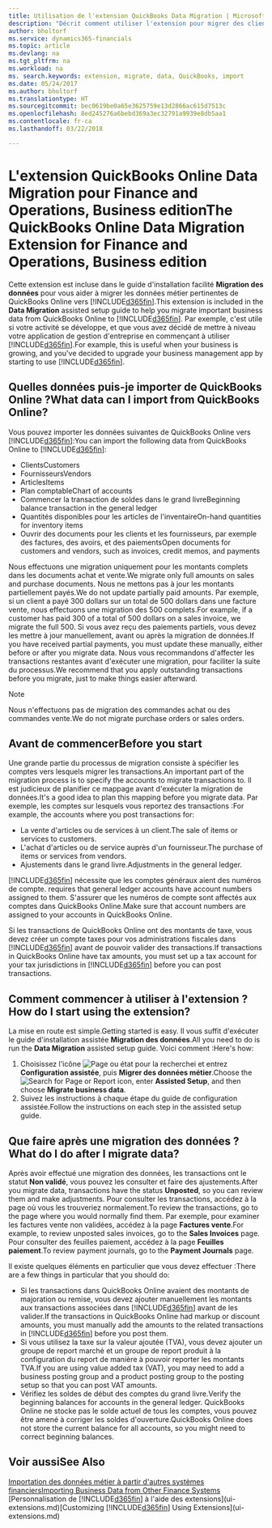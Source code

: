 ```yaml
---
title: Utilisation de l'extension QuickBooks Data Migration | Microsoft Docs
description: "Décrit comment utiliser l'extension pour migrer des clients, des fournisseurs, des articles, et des comptes de QuickBooks Online dans Finance and Operations, Business edition."
author: bholtorf
ms.service: dynamics365-financials
ms.topic: article
ms.devlang: na
ms.tgt_pltfrm: na
ms.workload: na
ms. search.keywords: extension, migrate, data, QuickBooks, import
ms.date: 05/24/2017
ms.author: bholtorf
ms.translationtype: HT
ms.sourcegitcommit: bec0619be0a65e3625759e13d2866ac615d7513c
ms.openlocfilehash: 8ed245276a6bebd369a3ec32791a9939e8db5aa1
ms.contentlocale: fr-ca
ms.lasthandoff: 03/22/2018

---
```


# <a name="the-quickbooks-online-data-migration-extension-for-finance-and-operations-business-edition"></a><span data-ttu-id="34472-103">L'extension QuickBooks Online Data Migration pour Finance and Operations, Business edition</span><span class="sxs-lookup"><span data-stu-id="34472-103">The QuickBooks Online Data Migration Extension for Finance and Operations, Business edition</span></span>
<span data-ttu-id="34472-104">Cette extension est incluse dans le guide d'installation facilité **Migration des données** pour vous aider à migrer les données métier pertinentes de QuickBooks Online vers [!INCLUDE[d365fin](includes/d365fin_md.md)].</span><span class="sxs-lookup"><span data-stu-id="34472-104">This extension is included in the **Data Migration** assisted setup guide to help you migrate important business data from QuickBooks Online to [!INCLUDE[d365fin](includes/d365fin_md.md)].</span></span> <span data-ttu-id="34472-105">Par exemple, c'est utile si votre activité se développe, et que vous avez décidé de mettre à niveau votre application de gestion d'entreprise en commençant à utiliser [!INCLUDE[d365fin](includes/d365fin_md.md)].</span><span class="sxs-lookup"><span data-stu-id="34472-105">For example, this is useful when your business is growing, and you've decided to upgrade your business management app by starting to use [!INCLUDE[d365fin](includes/d365fin_md.md)].</span></span>

## <a name="what-data-can-i-import-from-quickbooks-online"></a><span data-ttu-id="34472-106">Quelles données puis-je importer de QuickBooks Online ?</span><span class="sxs-lookup"><span data-stu-id="34472-106">What data can I import from QuickBooks Online?</span></span>
<span data-ttu-id="34472-107">Vous pouvez importer les données suivantes de QuickBooks Online vers [!INCLUDE[d365fin](includes/d365fin_md.md)]:</span><span class="sxs-lookup"><span data-stu-id="34472-107">You can import the following data from QuickBooks Online to [!INCLUDE[d365fin](includes/d365fin_md.md)]:</span></span>  

* <span data-ttu-id="34472-108">Clients</span><span class="sxs-lookup"><span data-stu-id="34472-108">Customers</span></span>
* <span data-ttu-id="34472-109">Fournisseurs</span><span class="sxs-lookup"><span data-stu-id="34472-109">Vendors</span></span>
* <span data-ttu-id="34472-110">Articles</span><span class="sxs-lookup"><span data-stu-id="34472-110">Items</span></span>
* <span data-ttu-id="34472-111">Plan comptable</span><span class="sxs-lookup"><span data-stu-id="34472-111">Chart of accounts</span></span>
* <span data-ttu-id="34472-112">Commencer la transaction de soldes dans le grand livre</span><span class="sxs-lookup"><span data-stu-id="34472-112">Beginning balance transaction in the general ledger</span></span>
* <span data-ttu-id="34472-113">Quantités disponibles pour les articles de l'inventaire</span><span class="sxs-lookup"><span data-stu-id="34472-113">On-hand quantities for inventory items</span></span>
* <span data-ttu-id="34472-114">Ouvrir des documents pour les clients et les fournisseurs, par exemple des factures, des avoirs, et des paiements</span><span class="sxs-lookup"><span data-stu-id="34472-114">Open documents for customers and vendors, such as invoices, credit memos, and payments</span></span>

<span data-ttu-id="34472-115">Nous effectuons une migration uniquement pour les montants complets dans les documents achat et vente.</span><span class="sxs-lookup"><span data-stu-id="34472-115">We migrate only full amounts on sales and purchase documents.</span></span> <span data-ttu-id="34472-116">Nous ne mettons pas à jour les montants partiellement payés.</span><span class="sxs-lookup"><span data-stu-id="34472-116">We do not update partially paid amounts.</span></span> <span data-ttu-id="34472-117">Par exemple, si un client a payé 300 dollars sur un total de 500 dollars dans une facture vente, nous effectuons une migration des 500 complets.</span><span class="sxs-lookup"><span data-stu-id="34472-117">For example, if a customer has paid 300 of a total of 500 dollars on a sales invoice, we migrate the full 500.</span></span> <span data-ttu-id="34472-118">Si vous avez reçu des paiements partiels, vous devez les mettre à jour manuellement, avant ou après la migration de données.</span><span class="sxs-lookup"><span data-stu-id="34472-118">If you have received partial payments, you must update these manually, either before or after you migrate data.</span></span> <span data-ttu-id="34472-119">Nous vous recommandons d'affecter les transactions restantes avant d'exécuter une migration, pour faciliter la suite du processus.</span><span class="sxs-lookup"><span data-stu-id="34472-119">We recommend that you apply outstanding transactions before you migrate, just to make things easier afterward.</span></span>

> [!NOTE]  
>   <span data-ttu-id="34472-120">Nous n'effectuons pas de migration des commandes achat ou des commandes vente.</span><span class="sxs-lookup"><span data-stu-id="34472-120">We do not migrate purchase orders or sales orders.</span></span>

## <a name="before-you-start"></a><span data-ttu-id="34472-121">Avant de commencer</span><span class="sxs-lookup"><span data-stu-id="34472-121">Before you start</span></span>
<span data-ttu-id="34472-122">Une grande partie du processus de migration consiste à spécifier les comptes vers lesquels migrer les transactions.</span><span class="sxs-lookup"><span data-stu-id="34472-122">An important part of the migration process is to specify the accounts to migrate transactions to.</span></span> <span data-ttu-id="34472-123">Il est judicieux de planifier ce mappage avant d'exécuter la migration de données.</span><span class="sxs-lookup"><span data-stu-id="34472-123">It's a good idea to plan this mapping before you migrate data.</span></span> <span data-ttu-id="34472-124">Par exemple, les comptes sur lesquels vous reportez des transactions :</span><span class="sxs-lookup"><span data-stu-id="34472-124">For example, the accounts where you post transactions for:</span></span>  

* <span data-ttu-id="34472-125">La vente d'articles ou de services à un client.</span><span class="sxs-lookup"><span data-stu-id="34472-125">The sale of items or services to customers.</span></span>
* <span data-ttu-id="34472-126">L'achat d'articles ou de service auprès d'un fournisseur.</span><span class="sxs-lookup"><span data-stu-id="34472-126">The purchase of items or services from vendors.</span></span>  
* <span data-ttu-id="34472-127">Ajustements dans le grand livre.</span><span class="sxs-lookup"><span data-stu-id="34472-127">Adjustments in the general ledger.</span></span>  

[!INCLUDE[d365fin](includes/d365fin_md.md)]<span data-ttu-id="34472-128"> nécessite que les comptes généraux aient des numéros de compte.</span><span class="sxs-lookup"><span data-stu-id="34472-128"> requires that general ledger accounts have account numbers assigned to them.</span></span> <span data-ttu-id="34472-129">S'assurer que les numéros de compte sont affectés aux comptes dans QuickBooks Online.</span><span class="sxs-lookup"><span data-stu-id="34472-129">Make sure that account numbers are assigned to your accounts in QuickBooks Online.</span></span>

<span data-ttu-id="34472-130">Si les transactions de QuickBooks Online ont des montants de taxe, vous devez créer un compte taxes pour vos administrations fiscales dans [!INCLUDE[d365fin](includes/d365fin_md.md)] avant de pouvoir valider des transactions.</span><span class="sxs-lookup"><span data-stu-id="34472-130">If transactions in QuickBooks Online have tax amounts, you must set up a tax account for your tax jurisdictions in [!INCLUDE[d365fin](includes/d365fin_md.md)] before you can post transactions.</span></span>

## <a name="how-do-i-start-using-the-extension"></a><span data-ttu-id="34472-131">Comment commencer à utiliser à l'extension ?</span><span class="sxs-lookup"><span data-stu-id="34472-131">How do I start using the extension?</span></span>
<span data-ttu-id="34472-132">La mise en route est simple.</span><span class="sxs-lookup"><span data-stu-id="34472-132">Getting started is easy.</span></span> <span data-ttu-id="34472-133">Il vous suffit d'exécuter le guide d'installation assistée **Migration des données**.</span><span class="sxs-lookup"><span data-stu-id="34472-133">All you need to do is run the **Data Migration** assisted setup guide.</span></span> <span data-ttu-id="34472-134">Voici comment :</span><span class="sxs-lookup"><span data-stu-id="34472-134">Here's how:</span></span>

1. <span data-ttu-id="34472-135">Choisissez l'icône ![Page ou état pour la recherchei](media/ui-search/search_small.png "cône Page ou état pour la recherche") et entrez **Configuration assistée**, puis **Migrer des données métier**.</span><span class="sxs-lookup"><span data-stu-id="34472-135">Choose the ![Search for Page or Report](media/ui-search/search_small.png "Search for Page or Report icon") icon, enter **Assisted Setup**, and then choose **Migrate business data**.</span></span>
2. <span data-ttu-id="34472-136">Suivez les instructions à chaque étape du guide de configuration assistée.</span><span class="sxs-lookup"><span data-stu-id="34472-136">Follow the instructions on each step in the assisted setup guide.</span></span>

## <a name="what-do-i-do-after-i-migrate-data"></a><span data-ttu-id="34472-137">Que faire après une migration des données ?</span><span class="sxs-lookup"><span data-stu-id="34472-137">What do I do after I migrate data?</span></span>
<span data-ttu-id="34472-138">Après avoir effectué une migration des données, les transactions ont le statut **Non validé**, vous pouvez les consulter et faire des ajustements.</span><span class="sxs-lookup"><span data-stu-id="34472-138">After you migrate data, transactions have the status **Unposted**, so you can review them and make adjustments.</span></span> <span data-ttu-id="34472-139">Pour consulter les transactions, accédez à la page où vous les trouveriez normalement.</span><span class="sxs-lookup"><span data-stu-id="34472-139">To review the transactions, go to the page where you would normally find them.</span></span> <span data-ttu-id="34472-140">Par exemple, pour examiner les factures vente non validées, accédez à la page **Factures vente**.</span><span class="sxs-lookup"><span data-stu-id="34472-140">For example, to review unposted sales invoices, go to the **Sales Invoices** page.</span></span> <span data-ttu-id="34472-141">Pour consulter des feuilles paiement, accédez à la page **Feuilles paiement**.</span><span class="sxs-lookup"><span data-stu-id="34472-141">To review payment journals, go to the **Payment Journals** page.</span></span>   

<span data-ttu-id="34472-142">Il existe quelques éléments en particulier que vous devez effectuer :</span><span class="sxs-lookup"><span data-stu-id="34472-142">There are a few things in particular that you should do:</span></span>

* <span data-ttu-id="34472-143">Si les transactions dans QuickBooks Online avaient des montants de majoration ou remise, vous devez ajouter manuellement les montants aux transactions associées dans [!INCLUDE[d365fin](includes/d365fin_md.md)] avant de les valider.</span><span class="sxs-lookup"><span data-stu-id="34472-143">If the transactions in QuickBooks Online had markup or discount amounts, you must manually add the amounts to the related transactions in [!INCLUDE[d365fin](includes/d365fin_md.md)] before you post them.</span></span>
* <span data-ttu-id="34472-144">Si vous utilisez la taxe sur la valeur ajoutée (TVA), vous devez ajouter un groupe de report marché et un groupe de report produit à la configuration du report de manière à pouvoir reporter les montants TVA.</span><span class="sxs-lookup"><span data-stu-id="34472-144">If you are using value added tax (VAT), you may need to add a business posting group and a product posting group to the posting setup so that you can post VAT amounts.</span></span>
* <span data-ttu-id="34472-145">Vérifiez les soldes de début des comptes du grand livre.</span><span class="sxs-lookup"><span data-stu-id="34472-145">Verify the beginning balances for accounts in the general ledger.</span></span> <span data-ttu-id="34472-146">QuickBooks Online ne stocke pas le solde actuel de tous les comptes, vous pouvez être amené à corriger les soldes d'ouverture.</span><span class="sxs-lookup"><span data-stu-id="34472-146">QuickBooks Online does not store the current balance for all accounts, so you might need to correct beginning balances.</span></span>

## <a name="see-also"></a><span data-ttu-id="34472-147">Voir aussi</span><span class="sxs-lookup"><span data-stu-id="34472-147">See Also</span></span>
[<span data-ttu-id="34472-148">Importation des données métier à partir d'autres systèmes financiers</span><span class="sxs-lookup"><span data-stu-id="34472-148">Importing Business Data from Other Finance Systems</span></span>](upload-data.md)  
<span data-ttu-id="34472-149">[Personnalisation de [!INCLUDE[d365fin](includes/d365fin_md.md)] à l'aide des extensions](ui-extensions.md)</span><span class="sxs-lookup"><span data-stu-id="34472-149">[Customizing [!INCLUDE[d365fin](includes/d365fin_md.md)] Using Extensions](ui-extensions.md)</span></span>  

